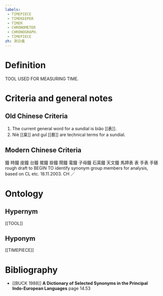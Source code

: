 ```yaml
---
labels: 
 - TIMEPIECE
 - TIMEKEEPER
 - TIMER
 - CHRONOMETER
 - CHRONOGRAPH.
 - TIMEPIECE
zh: 測日儀
---
```


# Definition
TOOL USED FOR MEASURING TIME.
# Criteria and general notes
## Old Chinese Criteria
1. The current general word for a sundial is biǎo [[表]].
2. Niè [[臬]] and guǐ [[晷]] are technical terms for a sundial.
## Modern Chinese Criteria
鐘
時鐘
座鐘
台鐘
擺鐘
掛鐘
鬧鐘
電鐘
子母鐘
石英鐘
天文鐘
馬蹄表
表
手表
手錶
rough draft to BEGIN TO identify synonym group members for analysis, based on CL etc. 18.11.2003. CH ／
# Ontology

## Hypernym
[[TOOL]]
## Hyponym
[[TIMEPIECE]]
# Bibliography
- [[BUCK 1988]]
**A Dictionary of Selected Synonyms in the Principal Indo-European Languages** page 14.53
